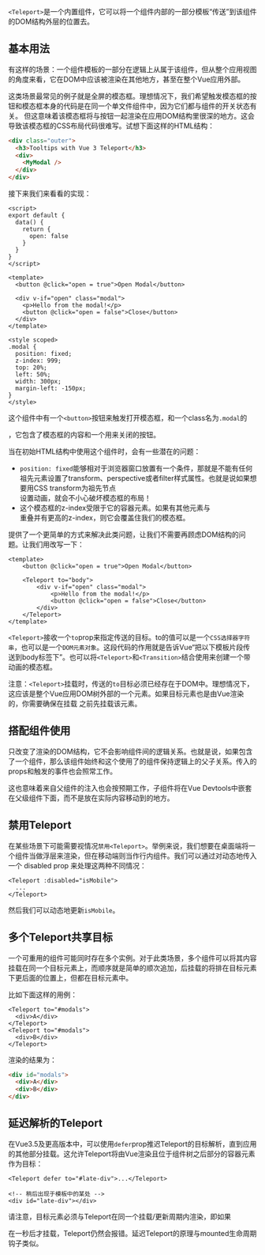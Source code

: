 `<Teleport>`是一个内置组件，它可以将一个组件内部的一部分模板“传送”到该组件的DOM结构外层的位置去。

## 基本用法
有这样的场景：一个组件模板的一部分在逻辑上从属于该组件，但从整个应用视图的角度来看，它在DOM中应该被渲染在其他地方，甚至在整个Vue应用外部。

这类场景最常见的例子就是全屏的模态框。理想情况下，我们希望触发模态框的按钮和模态框本身的代码是在同一个单文件组件中，因为它们都与组件的开关状态有关。
但这意味着该模态框将与按钮一起渲染在应用DOM结构里很深的地方。这会导致该模态框的CSS布局代码很难写。试想下面这样的HTML结构：

```html
<div class="outer">
  <h3>Tooltips with Vue 3 Teleport</h3>
  <div>
    <MyModal />
  </div>
</div>
```

接下来我们来看看<MyModal>的实现：

```vue
<script>
export default {
  data() {
    return {
      open: false
    }
  }
}
</script>

<template>
  <button @click="open = true">Open Modal</button>

  <div v-if="open" class="modal">
    <p>Hello from the modal!</p>
    <button @click="open = false">Close</button>
  </div>
</template>

<style scoped>
.modal {
  position: fixed;
  z-index: 999;
  top: 20%;
  left: 50%;
  width: 300px;
  margin-left: -150px;
}
</style>
```

这个组件中有一个`<button>`按钮来触发打开模态框，和一个class名为`.modal`的<div>，它包含了模态框的内容和一个用来关闭的按钮。

当在初始HTML结构中使用这个组件时，会有一些潜在的问题：

* `position: fixed`能够相对于浏览器窗口放置有一个条件，那就是不能有任何祖先元素设置了transform、perspective或者filter样式属性。也就是说如果想要用CSS transform为祖先节点<div class="outer">设置动画，就会不小心破坏模态框的布局！
* 这个模态框的z-index受限于它的容器元素。如果有其他元素与<div class="outer">重叠并有更高的z-index，则它会覆盖住我们的模态框。

<Teleport> 提供了一个更简单的方式来解决此类问题，让我们不需要再顾虑DOM结构的问题。让我们用<Teleport>改写一下<MyModal>：

```vue
<template>
    <button @click="open = true">Open Modal</button>

    <Teleport to="body">
        <div v-if="open" class="modal">
            <p>Hello from the modal!</p>
            <button @click="open = false">Close</button>
        </div>
    </Teleport>
</template>
```

`<Teleport>`接收一个`to`prop来指定传送的目标。to的值可以是一个`CSS选择器字符串`，也可以是一个`DOM元素对象`。这段代码的作用就是告诉Vue“把以下模板片段传送到body标签下”。也可以将`<Teleport>`和`<Transition>`结合使用来创建一个带动画的模态框。

注意：`<Teleport>`挂载时，传送的`to`目标必须已经存在于DOM中。理想情况下，这应该是整个Vue应用DOM树外部的一个元素。如果目标元素也是由Vue渲染的，你需要确保在挂载 <Teleport>之前先挂载该元素。

## 搭配组件使用
<Teleport>只改变了渲染的DOM结构，它不会影响组件间的逻辑关系。也就是说，如果<Teleport>包含了一个组件，那么该组件始终和这个使用了<Teleport>的组件保持逻辑上的父子关系。传入的props和触发的事件也会照常工作。

这也意味着来自父组件的注入也会按预期工作，子组件将在Vue Devtools中嵌套在父级组件下面，而不是放在实际内容移动到的地方。

## 禁用Teleport​
在某些场景下可能需要视情况`禁用<Teleport>`。举例来说，我们想要在桌面端将一个组件当做浮层来渲染，但在移动端则当作行内组件。我们可以通过对<Teleport>动态地传入一个 disabled prop 来处理这两种不同情况：

```vue
<Teleport :disabled="isMobile">
  ...
</Teleport>
```

然后我们可以动态地更新`isMobile`。

## 多个Teleport共享目标​
一个可重用的<Modal>组件可能同时存在多个实例。对于此类场景，多个<Teleport>组件可以将其内容挂载在同一个目标元素上，而顺序就是简单的顺次追加，后挂载的将排在目标元素下更后面的位置上，但都在目标元素中。

比如下面这样的用例：

```vue
<Teleport to="#modals">
  <div>A</div>
</Teleport>
<Teleport to="#modals">
  <div>B</div>
</Teleport>
```

渲染的结果为：

```html
<div id="modals">
  <div>A</div>
  <div>B</div>
</div>
```

## 延迟解析的Teleport ​
在Vue3.5及更高版本中，可以使用`defer`prop推迟Teleport的目标解析，直到应用的其他部分挂载。这允许Teleport将由Vue渲染且位于组件树之后部分的容器元素作为目标：

```vue
<Teleport defer to="#late-div">...</Teleport>

<!-- 稍后出现于模板中的某处 -->
<div id="late-div"></div>
```

请注意，目标元素必须与Teleport在同一个挂载/更新周期内渲染，即如果<div>在一秒后才挂载，Teleport仍然会报错。延迟Teleport的原理与mounted生命周期钩子类似。